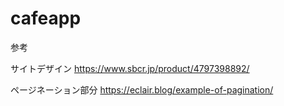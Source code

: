 # cafeapp

参考

サイトデザイン
https://www.sbcr.jp/product/4797398892/

ページネーション部分
https://eclair.blog/example-of-pagination/